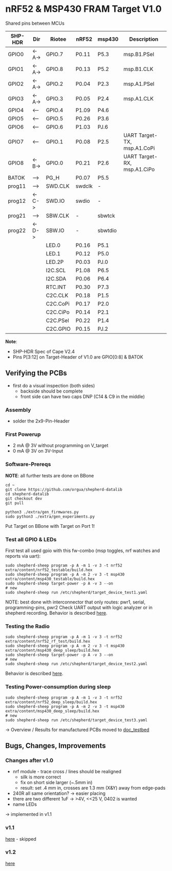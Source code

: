 # nRF52 & MSP430 FRAM Target V1.0

Shared pins between MCUs

| SHP-HDR | Dir   | Riotee   | nRF52  | msp430  | Description                 |
|---------|-------|----------|--------|---------|-----------------------------|
| GPIO0   | <-A-> | GPIO.7   | P0.11  | P5.3    | msp.B1.PSel                 |
| GPIO1   | <-A-> | GPIO.8   | P0.13  | P5.2    | msp.B1.CLK                  |
| GPIO2   | <-A-> | GPIO.2   | P0.04  | P2.3    | msp.A1.PSel                 |
| GPIO3   | <-A-> | GPIO.3   | P0.05  | P2.4    | msp.A1.CLK                  |
| GPIO4   | <--   | GPIO.4   | P1.09  | P4.6    |                             |
| GPIO5   | <--   | GPIO.5   | P0.26  | P3.6    |                             |
| GPIO6   | <--   | GPIO.6   | P1.03  | PJ.6    |                             |
| GPIO7   | <--   | GPIO.1   | P0.08  | P2.5    | UART Target-TX, msp.A1.CoPi |
| GPIO8   | <-B-> | GPIO.0   | P0.21  | P2.6    | UART Target-RX, msp.A1.CiPo |
| BATOK   | -->   | PG_H     | P0.07  | P5.5    |                             |
| prog11  | -->   | SWD.CLK  | swdclk | -       |                             |
| prog12  | <-C-> | SWD.IO   | swdio  | -       |                             |
| prog21  | -->   | SBW.CLK  | -      | sbwtck  |                             |
| prog22  | <-D-> | SBW.IO   | -      | sbwtdio |                             |
|         |       | LED.0    | P0.16  | P5.1    |                             |
|         |       | LED.1    | P0.12  | P5.0    |                             |
|         |       | LED.2P   | P0.03  | PJ.0    |                             |
|         |       | I2C.SCL  | P1.08  | P6.5    |                             |
|         |       | I2C.SDA  | P0.06  | P6.4    |                             |
|         |       | RTC.INT  | P0.30  | P7.3    |                             |
|         |       | C2C.CLK  | P0.18  | P1.5    |                             |
|         |       | C2C.CoPi | P0.17  | P2.0    |                             |
|         |       | C2C.CiPo | P0.14  | P2.1    |                             |
|         |       | C2C.PSel | P0.22  | P1.4    |                             |
|         |       | C2C.GPIO | P0.15  | PJ.2    |                             |

**Note**: 
- SHP-HDR Spec of Cape V2.4
- Pins P[3:12] on Target-Header of V1.0 are GPIO[0:8] & BATOK

## Verifying the PCBs

- first do a visual inspection (both sides)
  - backside should be complete
  - front side can have two caps DNP (C14 & C9 in the middle)

### Assembly

- solder the 2x9-Pin-Header

### First Powerup

- 2 mA @ 3V without programming on V_target
- 0 mA @ 3V on 3V-Input

### Software-Prereqs

**NOTE**: all further tests are done on BBone

```Shell
cd ~
git clone https://github.com/orgua/shepherd-datalib
cd shepherd-datalib
git checkout dev
git pull

python3 ./extra/gen_firmwares.py
sudo python3 ./extra/gen_experiments.py
```

Put Target on BBone with Target on Port 1!

### Test all GPIO & LEDs

First test all used gpio with this fw-combo (msp toggles, nrf watches and reports via uart):

```Shell
sudo shepherd-sheep program -p A -m 1 -v 3 -t nrf52 extra/content/nrf52_testable/build.hex
sudo shepherd-sheep program -p A -m 2 -v 3 -t msp430 extra/content/msp430_testable/build.hex
sudo shepherd-sheep target-power -p A -v 3 --on
# new
sudo shepherd-sheep run /etc/shepherd/target_device_test1.yaml
```

NOTE: best done with interconnector that only routes: pwr1, serial, programming-pins, pwr2
Check UART output with logic analyzer or in shepherd recording.
Behavior is described [here](https://github.com/orgua/shepherd-targets/tree/main/nrf52_testable).

### Testing the Radio

```Shell
sudo shepherd-sheep program -p A -m 1 -v 3 -t nrf52 extra/content/nrf52_rf_test/build.hex
sudo shepherd-sheep program -p A -m 2 -v 3 -t msp430 extra/content/msp430_deep_sleep/build.hex
sudo shepherd-sheep target-power -p A -v 3 --on
# new
sudo shepherd-sheep run /etc/shepherd/target_device_test2.yaml
```

Behavior is described [here](https://github.com/orgua/shepherd-targets/tree/main/nrf52_rf_test).

### Testing Power-consumption during sleep

```Shell
sudo shepherd-sheep program -p A -m 1 -v 3 -t nrf52 extra/content/nrf52_deep_sleep/build.hex
sudo shepherd-sheep program -p A -m 2 -v 3 -t msp430 extra/content/msp430_deep_sleep/build.hex
# new
sudo shepherd-sheep run /etc/shepherd/target_device_test3.yaml
```

-> Overview / Results for manufactured PCBs moved to [doc_testbed](https://github.com/orgua/shepherd_v2_planning/tree/main/doc_testbed)

## Bugs, Changes, Improvements

### Changes after v1.0

- nrf module - trace cross / lines should be realigned
  - silk is more correct
  - fix on short side larger (~.5mm in)
  - result: set .4 mm in, crosses are 1.3 mm (X&Y) away from edge-pads
- 240R all same orientation? -> easier placing
- there are two different 1uF -> >4V, <<25 V, 0402 is wanted
- name LEDs

-> implemented in v1.1

### v1.1

[here](https://github.com/orgua/shepherd-targets/tree/main/hardware/shepherd_nRF_FRAM_Target_v1.1) - skipped

### v1.2

[here](https://github.com/orgua/shepherd-targets/tree/main/hardware/shepherd_nRF_FRAM_Target_v1.2)
